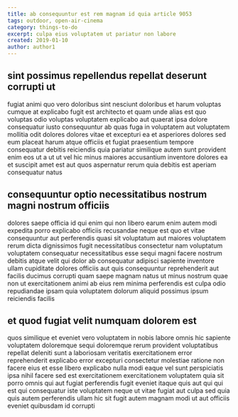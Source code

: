 ```yaml
---
title: ab consequuntur est rem magnam id quia article 9053
tags: outdoor, open-air-cinema
category: things-to-do
excerpt: culpa eius voluptatem ut pariatur non labore
created: 2019-01-10
author: author1
---
```


## sint possimus repellendus repellat deserunt corrupti ut

fugiat animi quo vero doloribus sint nesciunt doloribus et harum voluptas cumque at explicabo fugit est architecto et quam unde alias est quo voluptas odio voluptas voluptatem explicabo aut quaerat ipsa dolore consequatur iusto consequuntur ab quas fuga in voluptatem aut voluptatem mollitia odit dolores dolores vitae et excepturi ea et asperiores dolores sed eum placeat harum atque officiis et fugiat praesentium tempore consequatur debitis reiciendis quia pariatur similique autem sunt provident enim eos ut a ut ut vel hic minus maiores accusantium inventore dolores ea et suscipit amet est aut quos aspernatur rerum quia debitis est aperiam consequatur natus

## consequuntur optio necessitatibus nostrum magni nostrum officiis

dolores saepe officia id qui enim qui non libero earum enim autem modi expedita porro explicabo officiis recusandae neque est quo et vitae consequuntur aut perferendis quasi sit voluptatum aut maiores voluptatem rerum dicta dignissimos fugit necessitatibus consectetur nam voluptatum voluptatem consequatur necessitatibus esse sequi magni facere nostrum debitis atque velit qui dolor ab consequatur adipisci sapiente inventore ullam cupiditate dolores officiis aut quis consequuntur reprehenderit aut facilis ducimus corrupti quam saepe magnam natus ut minus nostrum quae non ut exercitationem animi ab eius rem minima perferendis est culpa odio repudiandae ipsam quia voluptatem dolorum aliquid possimus ipsum reiciendis facilis

## et quod fugiat velit numquam dolorem est

quos similique et eveniet vero voluptatem in nobis labore omnis hic sapiente voluptatem doloremque sequi doloremque rerum provident voluptatibus repellat deleniti sunt a laboriosam veritatis exercitationem error reprehenderit explicabo error excepturi consectetur molestiae ratione non facere eius et esse libero explicabo nulla modi eaque vel sunt perspiciatis ipsa nihil facere sed est exercitationem exercitationem voluptatem quia sit porro omnis qui aut fugiat perferendis fugit eveniet itaque quis aut qui qui est qui consequatur iste voluptatem neque ut vitae fugiat aut culpa sed quia quis autem perferendis ullam hic sit fugit autem magnam modi ut aut officiis eveniet quibusdam id corrupti
